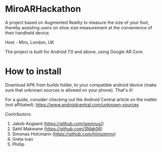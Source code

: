 # MiroARHackathon
A project based on Augmented Reality to measure the size of your foot, thereby assisting users on shoe size measurement at the convenience of their handheld device.  

Host - Miro, London, UK

The project is built for Android 7.0 and above, using Google AR Core.

# How to install
Download APK from builds folder, to your compatible android device (make sure that unknown sources is allowed on your phone). That's it!

For a guide, consider checking out the Android Central article on the matter (not affiliated):
https://www.androidcentral.com/unknown-sources

Contributors: 
1. Jakob Asgaard (https://github.com/jasninus/)
2. Sahil Makwane (https://github.com/SMak06)
4. Simonas Holcmann (https://github.com/hiimzimmy)
3. Greta Ivan
5. Phillip
